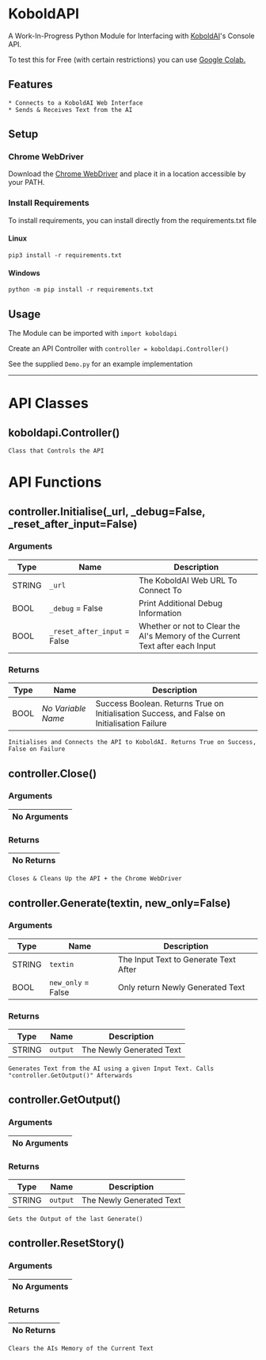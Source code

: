 # KoboldAPI
A Work-In-Progress Python Module for Interfacing with [KoboldAI](https://github.com/KoboldAI/KoboldAI-Client)'s Console API.

To test this for Free (with certain restrictions) you can use [Google Colab.](https://colab.research.google.com/drive/1pG9Gz9PrqklNBESPNaXvfctMVnvwf_Q8)

## Features
```
* Connects to a KoboldAI Web Interface
* Sends & Receives Text from the AI
```

## Setup

### Chrome WebDriver

Download the [Chrome WebDriver](https://chromedriver.chromium.org/downloads) and place it in a location accessible by your PATH.

### Install Requirements
To install requirements, you can install directly from the requirements.txt file
#### Linux
```
pip3 install -r requirements.txt
```
#### Windows
```
python -m pip install -r requirements.txt
```

## Usage

The Module can be imported with `import koboldapi`

Create an API Controller with `controller = koboldapi.Controller()`

See the supplied `Demo.py` for an example implementation

---

# API Classes

## koboldapi.Controller()

```Class that Controls the API```

# API Functions

## controller.Initialise(_url, _debug=False, _reset_after_input=False)

### Arguments
| Type   | Name                         | Description                                                                  |
|--------|------------------------------|------------------------------------------------------------------------------|
| STRING | `_url`                       | The KoboldAI Web URL To Connect To                                           |
| BOOL   | `_debug` = False             | Print Additional Debug Information                                           |
| BOOL   | `_reset_after_input` = False | Whether or not to Clear the AI's Memory of the Current Text after each Input |

### Returns
| Type | Name               | Description                                                                                  |
|------|--------------------|----------------------------------------------------------------------------------------------|
| BOOL | *No Variable Name* | Success Boolean. Returns True on Initialisation Success, and False on Initialisation Failure |

```Initialises and Connects the API to KoboldAI. Returns True on Success, False on Failure```

## controller.Close()

### Arguments
| No Arguments |
|--------------|

### Returns
| No Returns |
|------------|

```Closes & Cleans Up the API + the Chrome WebDriver```

## controller.Generate(textin, new_only=False)

### Arguments
| Type   | Name               | Description                           |
|--------|--------------------|---------------------------------------|
| STRING | `textin`           | The Input Text to Generate Text After |
| BOOL   | `new_only` = False | Only return Newly Generated Text      |

### Returns
| Type   | Name     | Description              |
|--------|----------|--------------------------|
| STRING | `output` | The Newly Generated Text |

```Generates Text from the AI using a given Input Text. Calls "controller.GetOutput()" Afterwards```

## controller.GetOutput()

### Arguments
| No Arguments |
|--------------|

### Returns
| Type   | Name     | Description              |
|--------|----------|--------------------------|
| STRING | `output` | The Newly Generated Text |

```Gets the Output of the last Generate()```

## controller.ResetStory()

### Arguments
| No Arguments |
|--------------|

### Returns
| No Returns |
|------------|

```Clears the AIs Memory of the Current Text```